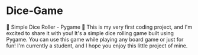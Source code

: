 # Dice-Game
🎲 Simple Dice Roller - Pygame 🎲   This is my very first coding project, and I'm excited to share it with you! It's a simple dice rolling game built using Pygame. You can use this game while playing any board game or just for fun! I'm currently a student, and I hope you enjoy this little project of mine. 
